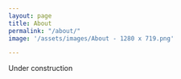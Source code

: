 ```yaml
---
layout: page
title: About
permalink: "/about/"
image: '/assets/images/About - 1280 x 719.png'

---
```

Under construction
